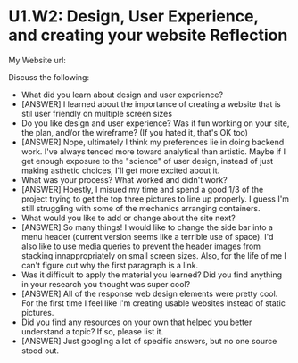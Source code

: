 # U1.W2: Design, User Experience, and creating your website Reflection

My Website url: <!-- Website URL here (remove comment) -->

Discuss the following:
* What did you learn about design and user experience? 
* [ANSWER] I learned about the importance of creating a website that is stil user friendly on multiple screen sizes
* Do you like design and user experience? Was it fun working on your site, the plan, and/or the wireframe? (If you hated it, that's OK too)
* [ANSWER] Nope, ultimately I think my preferences lie in doing backend work. I've always tended more toward analytical than artistic. Maybe if I get enough exposure to the "science" of user design, instead of just making asthetic choices, I'll get more excited about it.
* What was your process? What worked and didn't work?
* [ANSWER] Hoestly, I misued my time and spend a good 1/3 of the project trying to get the top three pictures to line up properly. I guess I'm still struggling with some of the mechanics arranging containers.  
* What would you like to add or change about the site next?
* [ANSWER] So many things! I would like to change the side bar into a menu header (current version seems like a terrible use of space). I'd also like to use media queries to prevent the header images from stacking innappropriately on small screen sizes. Also, for the life of me I can't figure out why the first paragraph is a link.
* Was it difficult to apply the material you learned? Did you find anything in your research you thought was super cool?
* [ANSWER] All of the response web design elements were pretty cool. For the first time I feel like I'm creating usable websites instead of static pictures.
* Did you find any resources on your own that helped you better understand a topic? If so, please list it.
* [ANSWER] Just googling a lot of specific answers, but no one source stood out.
